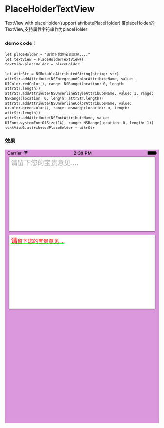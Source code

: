 # PlaceHolderTextView

TextView with placeHolder(support attributePlaceHolder)
带placeHolder的TextView,支持属性字符串作为placeHolder

### demo code：
```
let placeHolder = "请留下您的宝贵意见...."
let textView = PlaceHolderTextView()
textView.placeHolder = placeHolder

let attrStr = NSMutableAttributedString(string: str)
attrStr.addAttribute(NSForegroundColorAttributeName, value: UIColor.redColor(), range: NSRange(location: 0, length: attrStr.length))
attrStr.addAttribute(NSUnderlineStyleAttributeName, value: 1, range: NSRange(location: 0, length: attrStr.length))
attrStr.addAttribute(NSUnderlineColorAttributeName, value: UIColor.greenColor(), range: NSRange(location: 0, length: attrStr.length))
attrStr.addAttribute(NSFontAttributeName, value: UIFont.systemFontOfSize(18), range: NSRange(location: 0, length: 1))
textViewB.attributedPlaceHolder = attrStr
```
### 效果
![image](https://github.com/LucioLee/PlaceHolderTextView/blob/master/Simulator%20Screen%20Shot%202016%E5%B9%B47%E6%9C%8812%E6%97%A5%2014.39.45.png)
